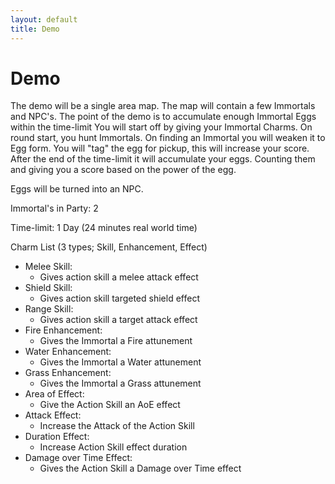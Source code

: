 ```yaml
---
layout: default
title: Demo
---
```


# Demo

The demo will be a single area map.
The map will contain a few Immortals and NPC's.
The point of the demo is to accumulate enough Immortal Eggs within the time-limit
You will start off by giving your Immortal Charms.
On round start, you hunt Immortals.
On finding an Immortal you will weaken it to Egg form.
You will "tag" the egg for pickup, this will increase your score.
After the end of the time-limit it will accumulate your eggs.
Counting them and giving you a score based on the power of the egg.

Eggs will be turned into an NPC.

Immortal's in Party: 2

Time-limit: 1 Day (24 minutes real world time)

Charm List (3 types; Skill, Enhancement, Effect)

-   Melee Skill:
    -   Gives action skill a melee attack effect
-   Shield Skill:
    -   Gives action skill targeted shield effect
-   Range Skill:
    -   Gives action skill a target attack effect
-   Fire Enhancement:
    -   Gives the Immortal a Fire attunement
-   Water Enhancement:
    -   Gives the Immortal a Water attunement
-   Grass Enhancement:
    -   Gives the Immortal a Grass attunement
-   Area of Effect:
    -   Give the Action Skill an AoE effect
-   Attack Effect:
    -   Increase the Attack of the Action Skill
-   Duration Effect:
    -   Increase Action Skill effect duration
-   Damage over Time Effect:
    -   Gives the Action Skill a Damage over Time effect
